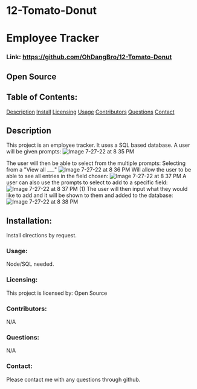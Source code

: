 # 12-Tomato-Donut
# Employee Tracker
### Link: https://github.com/OhDangBro/12-Tomato-Donut
## Open Source
## Table of Contents:

[Description](#description) 
[Install](#installation) 
[Licensing](#licensing) 
[Usage](#usage)
[Contributors](#contributors) 
[Questions](#questions) 
[Contact](#contact) 



## Description 
This project is an employee tracker. 
It uses a SQL based database. A user will be given prompts:
![Image 7-27-22 at 8 35 PM](https://user-images.githubusercontent.com/103394466/181396614-52afe4a5-ffb4-475d-bc6b-b54022aaba76.jpg)

The user will then be able to select from the multiple prompts:
Selecting from a "View all ___"
![Image 7-27-22 at 8 36 PM](https://user-images.githubusercontent.com/103394466/181396740-c3c68f6e-d06f-4b64-a63f-478787af2989.jpg)
Will allow the user to be able to see all entries in the field chosen:
![Image 7-27-22 at 8 37 PM](https://user-images.githubusercontent.com/103394466/181396777-bc7de5e8-bd14-4a6f-98e3-49f47bfe2f71.jpg)
A user can also use the prompts to select to add to a specific field:
![Image 7-27-22 at 8 37 PM (1)](https://user-images.githubusercontent.com/103394466/181396861-ae33cd43-da28-4dbf-b8f9-2a96a1baba57.jpg)
The user will then input what they would like to add and it will be shown to them and added to the database:
![Image 7-27-22 at 8 38 PM](https://user-images.githubusercontent.com/103394466/181396947-79355ff4-63dd-449b-8863-5eabc8df0505.jpg)




## Installation:  
Install directions by request.
### Usage: 
 Node/SQL needed.
### Licensing: 
  This project is licensed by: Open Source
### Contributors: 
 N/A
### Questions: 
N/A
### Contact: 
Please contact me with any questions through github.
